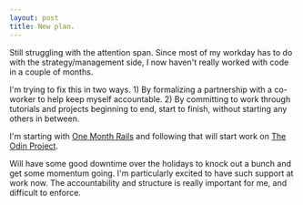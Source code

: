 ```yaml
---
layout: post
title: New plan.
---
```


Still struggling with the attention span. Since most of my workday has to do with the strategy/management side, I now haven't really worked with code in a couple of months. 

I'm trying to fix this in two ways. 1) By formalizing a partnership with a co-worker to help keep myself accountable. 2) By committing to work through tutorials and projects beginning to end, start to finish, without starting any others in between. 

I'm starting with [One Month Rails](https://onemonth.com/courses/one-month-rails) and following that will start work on [The Odin Project](http://www.theodinproject.com/). 

Will have some good downtime over the holidays to knock out a bunch and get some momentum going. I'm particularly excited to have such support at work now. The accountability and structure is really important for me, and difficult to enforce.
